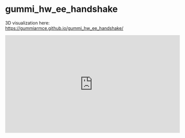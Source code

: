 # gummi_hw_ee_handshake

3D visualization here: https://gummiarmce.github.io/gummi_hw_ee_handshake/

<iframe width="560" height="315" src="https://www.youtube.com/embed/pfBTXZWRPQ4" frameborder="0" allowfullscreen></iframe>

